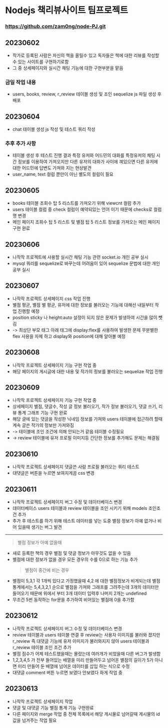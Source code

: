 # Nodejs 책리뷰사이트 팀프로젝트

### https://github.com/zam0ng/node-PJ.git

## 20230602

- 작가로 등록된 사람은 자신의 책을 올릴수 있고 독자들은 책에 대한 리뷰를 작성할 수 있는 사이트를 구현하기로함
- 그 중 상세페이지와 실시간 채팅 기능에 대한 구현부분을 맡음

### 금일 작업 내용

- users, books, review, r_review 테이블 생성 및 조인 sequelize js 파일 생성 후 배포

## 20230604

- chat 테이블 생성 js 작성 및 테스트 쿼리 작성

### 추후 추가 사항

- 테이블 생성 후 테스트 진행 결과 특정 유저와 어드민의 대화를 특정유저의 채팅 시간 정보를 이용하여 가져오지만 다른 유저의 대화가 사이에 껴있으면 다른 유저에 대한 어드민에 답변도 가져와 지는 현상발견
- user_name, text 컬럼 뿐만이 아닌 별도의 컬럼이 필요

## 20230605

- books 테이블 조회수 탑 5 리스트를 가져오기 위해 viewcnt 컬럼 추가
- users 테이블 컬럼 중 check 컬럼이 예약되있는 언어 이기 때문에 checks로 컬럼명 변경
- 메인 페이지 조회수 탑 5 리스트 및 별점 탑 5 리스트 정보를 가져오는 메인 페이지 구현 완료

## 20230606

- 나작작 프로젝트에 사용할 실시간 채팅 기능 관련 socket.io 개인 공부 실시
- mysql 쿼리를 sequelize로 바꾸는데 어려움이 있어 sequelize 문법에 대한 개인 공부 실시

## 20230607

- 나작작 프로젝트 상세페이지 css 작업 진행
- 별점 평균, 별점 별 평균, 유저에 대한 정보를 불러오는 기능에 대해선 내일부터 작업 진행할 예정
- position sticky 나 height:auto 설정이 되지 않은 문제가 발생하여 시간을 많이 뻇김
- -> 최상단 부모 태그 아래 태그에 display:flex를 사용하여 발생한 문제 무분별한 flex 사용을 자제 하고 display와 position에 대해 알아볼 예정

## 20230608

- 나작작 프로젝트 상세페이지 기능 구현 작업 중
- 해당 페이지의 게시글에 대한 내용 및 작가의 정보를 불러오는 sequelize 작업 진행

## 20230609

- 나작작 프로젝트 상세페이지 기능 구현 작업 중
- 상세페이지 별점, 댓글수, 작성 글 정보 불러오기, 작가 정보 불러오기, 댓글 쓰기, 리뷰 통계 그래프 기능 구현 완료
- 해당 글에 있는 댓글을 작성한 닉네임 정보를 가져와 users 테이블에 접근하려 할때 계속 글쓴 작가의 정보만 가져와짐
- -> 테이블에 조인 조건에 의해 안되는거 같음 테이블 수정필요
- -> review 테이블에 유저 프로필 이미지등 간단한 정보를 추가해도 문제는 해결됨

## 20230610

- 나작작 프로젝트 상세페이지 댓글쓴 사람 프로필 불러오는 쿼리 테스트
- 대댓글은 버튼을 누르면 보여지게끔 css 변경

## 20230611

- 나작작 프로젝트 상세페이지 버그 수정 및 데이터베이스 변경
- 데이터베이스 users 테이블과 review 테이블을 조인 시키기 위해 models 조인조건 추가
- 추가 후 테스트를 하기 위해 테스트 데이터를 넣는 도중 별점 정보가 아예 없거나 비어 있을때 생기는 버그 발견

---

> 별점 정보가 아예 없을때

- 새로 등록한 책의 경우 별점 및 댓글 정보가 아무것도 없을 수 있음
- 별점에 대한 정보가 없을 경우 모든 경우의 수를 0으로 하는 기능 추가
  > 별점이 중간에 비는 경우
- 별점이 5,3,1 각 1개씩 있다고 가정했을때 4,2 에 대한 별점정보가 비게되는데 별점 통계에서는 5,4,3,2,1 순으로 별점을 가져와 그래프를 그려주는데 3개의 데이터만 들어오기 때문에 위에서 부터 3개 데이터 입력후 나머지 2개는 undefined
- 무조건 5번 동작하는 for문을 추가하여 비어있는 별점에 0을 추가함

## 20230612

- 나작작 프로젝트 상세페이지 버그 수정 및 데이터베이스 변경
- review 테이블과 users 테이블 연결 후 review는 사용자 이미지를 불러와 졌지만 r_review 즉 대댓글 기능에 유저 이미지가 불러와지지 않아 users 테이블과 r_review 테이블 조인 조건 추가
- 별점 점수가 어제 테스트했을때는 몰랐는데 여러개가 비었을때 다른 버그가 발생함
- 1,2,3,4,5 가 전부 들어있는 배열을 미리 만들어두고 넘어온 별점의 길이가 5가 아니면 미리 만들어 둔 배열에 넘어온 데이터를 삽입 하는 식으로 수정
- 대댓글 comment 버튼 누르면 보였다 안보였다 하게 작업 중

## 20230613

- 나작작 프로젝트 상세페이지 작업
- 댓글 및 대댓글 기능 별점 통계 기능 구현완료
- 다른 페이지와 merge 작업 중 전체 목록에서 해당 게시물로 넘어갈때 게시물의 id값을 넘겨주는 작업 필요
